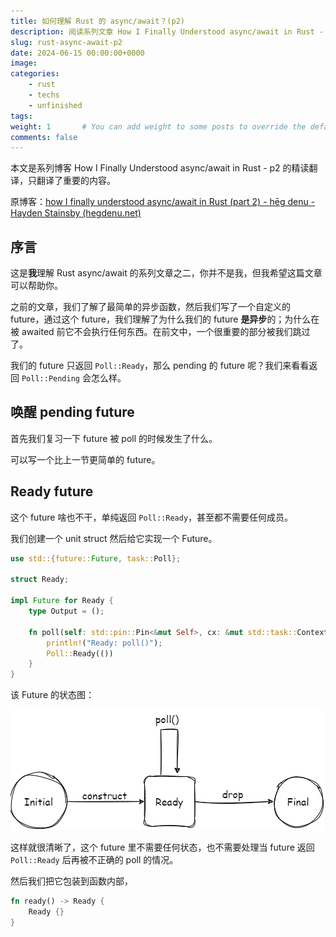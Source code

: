 ```yaml
---
title: 如何理解 Rust 的 async/await？(p2)
description: 阅读系列文章 How I Finally Understood async/await in Rust - p2.
slug: rust-async-await-p2
date: 2024-06-15 00:00:00+0000
image: 
categories:
    - rust
    - techs
    - unfinished
tags: 
weight: 1       # You can add weight to some posts to override the default sorting (date descending)
comments: false 
---
```


本文是系列博客 How I Finally Understood async/await in Rust - p2 的精读翻译，只翻译了重要的内容。

原博客：[how I finally understood async/await in Rust (part 2) - hēg denu - Hayden Stainsby (hegdenu.net)](https://hegdenu.net/posts/understanding-async-await-2/)

## 序言

这是**我**理解 Rust async/await 的系列文章之二，你并不是我，但我希望这篇文章可以帮助你。

之前的文章，我们了解了最简单的异步函数，然后我们写了一个自定义的 future，通过这个 future，我们理解了为什么我们的 future **是异步**的；为什么在被 awaited 前它不会执行任何东西。在前文中，一个很重要的部分被我们跳过了。

我们的 future 只返回 `Poll::Ready`，那么 pending 的 future 呢？我们来看看返回 `Poll::Pending` 会怎么样。

## 唤醒 pending future

首先我们复习一下 future 被 poll 的时候发生了什么。

可以写一个比上一节更简单的 future。

## Ready future

这个 future 啥也不干，单纯返回 `Poll::Ready`，甚至都不需要任何成员。

我们创建一个 unit struct 然后给它实现一个 Future。

```rust
use std::{future::Future, task::Poll};

struct Ready;

impl Future for Ready {
    type Output = ();

    fn poll(self: std::pin::Pin<&mut Self>, cx: &mut std::task::Context<'_>) -> Poll<Self::Output> {
        println!("Ready: poll()");
        Poll::Ready(())
    }
}
```

该 Future 的状态图：

![ready-future](./ready-future-state-machine.png)

这样就很清晰了，这个 future 里不需要任何状态，也不需要处理当 future 返回 `Poll::Ready` 后再被不正确的 poll 的情况。

然后我们把它包装到函数内部，

```rust
fn ready() -> Ready {
    Ready {}
}
```

